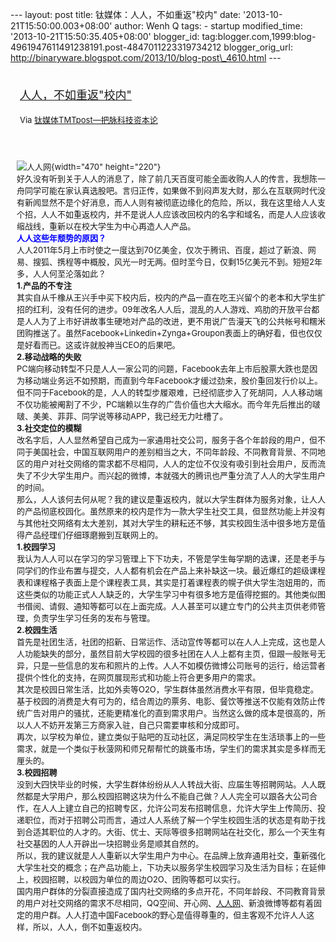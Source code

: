 --- layout: post title: 钛媒体：人人，不如重返"校内" date:
'2013-10-21T15:50:00.003+08:00' author: Wenh Q tags: - startup
modified\_time: '2013-10-21T15:50:35.405+08:00' blogger\_id:
tag:blogger.com,1999:blog-4961947611491238191.post-4847011223319734212
blogger\_orig\_url:
http://binaryware.blogspot.com/2013/10/blog-post\_4610.html ---
<div style="margin: 10px; padding: 5px;">

<div style="font-size: 18px;">

[人人，不如重返"校内"](http://www.tmtpost.com/71545.html)

</div>

<div style="font-size: 13px;">

Via [钛媒体TMTpost—把脉科技资本论](http://www.tmtpost.com/)

</div>

</div>

<div style="font-size: 13px; padding: 15px 0 10px 10px;">

![人人网](http://www.tmtpost.com/wp-content/uploads/2013/10/138199030321.jpg "人人网"){width="470"
height="220"}\
好久没有听到关于人人的消息了，除了前几天百度可能全面收购人人的传言，我想陈一舟同学可能在家认真选股吧。言归正传，如果做不到闷声发大财，那么在互联网时代没有新闻显然不是个好消息，而人人则有被彻底边缘化的危险，所以，我在这里给人人支个招，人人不如重返校内，并不是说人人应该改回校内的名字和域名，而是人人应该收缩战线，重新以在校大学生为中心再造人人产品。\
<span style="color: blue;">**人人这些年颓势的原因？**</span>\
人人2011年5月上市时使之一度达到70亿美金，仅次于腾讯、百度，超过了新浪、网易、搜狐、携程等中概股，风光一时无两。但时至今日，仅剩15亿美元不到。短短2年多，人人何至沦落如此？\
**1.产品的不专注**\
其实自从千橡从王兴手中买下校内后，校内的产品一直在吃王兴留个的老本和大学生扩招的红利，没有任何的进步。09年改名人人后，混乱的人人游戏、鸡肋的开放平台都是人人为了上市好讲故事生硬地对产品的改进，更不用说广告漫天飞的公共帐号和糯米团购推送了。虽然Facebook+Linkedin+Zynga+Groupon表面上的确好看，但也仅仅是好看而已。这或许就股神当CEO的后果吧。\
**2.移动战略的失败**\
PC端向移动转型不只是人人一家公司的问题，Facebook去年上市后股票大跌也是因为移动端业务远不如预期，而直到今年Facebook才缓过劲来，股价重回发行价以上。但不同于Facebook的是，人人的转型步履艰难，已经彻底步入了死胡同，人人移动端不仅功能被阉割了不少，PC端赖以生存的广告价值也大大缩水。而今年先后推出的啵啵、美美、菲菲、同学说等移动APP，我已经无力吐槽了。\
**3.社交定位的模糊**\
改名字后，人人显然希望自己成为一家通用社交公司，服务于各个年龄段的用户，但不同于美国社会，中国互联网用户的差别相当之大，不同年龄段、不同教育背景、不同地区的用户对社交网络的需求都不尽相同，人人的定位不仅没有吸引到社会用户，反而流失了不少大学生用户。而兴起的微博，本就强大的腾讯也严重分流了人人的大学生用户的时间。\
那么，人人该何去何从呢？我的建议是重返校内，就以大学生群体为服务对象，让人人的产品彻底校园化。虽然原来的校内是作为一款大学生社交工具，但显然功能上并没有与其他社交网络有太大差别，其对大学生的耕耘还不够，其实校园生活中很多地方是值得产品经理们仔细琢磨搬到互联网上的。\
**1.校园学习**\
我认为人人可以在学习的学习管理上下下功夫，不管是学生每学期的选课，还是老手与同学们的作业布置与提交，人人都有机会在产品上来补缺这一块。最近爆红的超级课程表和课程格子表面上是个课程表工具，其实是打着课程表的幌子供大学生泡妞用的，而这些类似的功能正式人人缺乏的，大学生学习中有很多地方是值得挖掘的。其他类似图书借阅、请假、通知等都可以在上面完成。人人甚至可以建立专门的公共主页供老师管理，负责学生学习任务的发布与管理。\
**2.校园生活**\
首先是社团生活，社团的招新、日常运作、活动宣传等都可以在人人上完成，这也是人人功能缺失的部分，虽然目前大学校园的很多社团在人人上都有主页，但跟一般账号无异，只是一些信息的发布和照片的上传。人人不如模仿微博公司账号的运行，给运营者提供个性化的支持，在网页展现形式和功能上符合更多用户的需求。\
其次是校园日常生活，比如外卖等O2O，学生群体虽然消费水平有限，但毕竟稳定。基于校园的消费是大有可为的，结合周边的票务、电影、餐饮等推送不仅能有效防止传统广告对用户的骚扰，还能更精准化的直到需求用户。当然这么做的成本是很高的，所以人人不妨开发第三方商家入驻，自己只需要审核和分成即可。\
再次，以学校为单位，建立类似于贴吧的互动社区，满足同校学生在生活琐事上的一些需求，就是一个类似于秋菠网和师兄帮帮忙的跳蚤市场，学生们的需求其实是多样而无厘头的。\
**3.校园招聘**\
没到大四快毕业的时候，大学生群体纷纷从人人转战大街、应届生等招聘网站。人人既然都是大学用户，那么校园招聘这块为什么不能自己做？人人完全可以跟各大公司合作，在人人上建立自己的招聘专区，允许公司发布招聘信息，允许大学生上传简历、投递职位，而对于招聘公司而言，通过人人系统了解一个学生校园生活的状态是有助于找到合适其职位的人才的。大街、优士、天际等很多招聘网站在社交化，那么一个天生有社交基因的人人开辟出一块招聘业务是顺其自然的。\
所以，我的建议就是人人重新以大学生用户为中心。在品牌上放弃通用社交，重新强化大学生社交的概念；在产品功能上，下功夫以服务学生校园学习及生活为目标；在延伸上，校园招聘，以校园为单位的周边O2O、团购等都可以实行。\
国内用户群体的分裂直接造成了国内社交网络的多点开花，不同年龄段、不同教育背景的用户对社交网络的需求不尽相同，QQ空间、开心网、[人人网](http://www.tmtpost.com/tag/%E4%BA%BA%E4%BA%BA%E7%BD%91 "查看 人人网 中的全部文章")、新浪微博等都有着固定的用户群。人人打造中国Facebook的野心是值得尊重的，但主客观不允许人人这样，所以，人人，倒不如重返校内。

</div>
